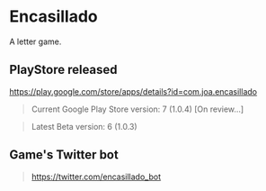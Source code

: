 # Encasillado

A letter game.

## PlayStore released

https://play.google.com/store/apps/details?id=com.joa.encasillado

 > Current Google Play Store version: 7 (1.0.4) [On review...]
 
 > Latest Beta version: 6 (1.0.3)

## Game's Twitter bot

 > https://twitter.com/encasillado_bot
